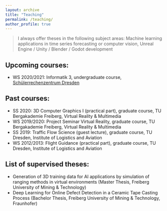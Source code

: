 ```yaml
---
layout: archive
title: "Teaching"
permalink: /teaching/
author_profile: true
---
```


> I always offer theses in the following subject areas: Machine learning applications in time series forecasting or computer vision, Unreal Engine / Unity / Blender / Godot development

## Upcoming courses:
* WS 2020/2021: Informatik 3, undergraduate course, [Schülerrechenzentrum Dresden](https://www.srz.tu-dresden.de/index.php?id=504)

## Past courses:
* SS 2020: 3D Computer Graphics I (practical part), graduate course, TU Bergakademie Freiberg, Virtual Reality & Multimedia
* WS 2019/2020: Project Seminar Virtual Reality, graduate course, TU Bergakademie Freiberg, Virtual Reality & Multimedia
* SS 2019: Traffic Flow Science (guest lecture), graduate course, TU Dresden, Institute of Logistics and Aviation
* WS 2012/2013: Flight Guidance (practical part), graduate course, TU Dresden, Institute of Logistics and Aviation

## List of supervised theses:
* Generation of 3D training data for AI applications by simulation of ranging methods in virtual environments (Master Thesis, Freiberg University of Mining & Technology)
* Deep Learning for Online Defect Detection in a Ceramic Tape Casting Process (Bachelor Thesis, Freiberg University of Mining & Technology, Fraunhofer)




<!-- 
{% include base_path %}

{% for post in site.teaching reversed %}
  {% include archive-single.html %}
{% endfor %}
-->